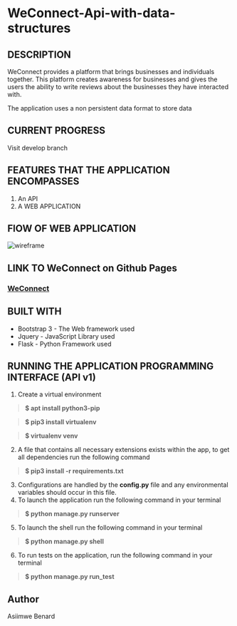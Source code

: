 # WeConnect-Api-with-data-structures
## DESCRIPTION
WeConnect provides a platform that brings businesses and individuals together. This platform 
creates awareness for businesses and gives the users the ability to write reviews about the 
businesses they have interacted with.

The application uses a non persistent data format to store data 

## CURRENT PROGRESS
Visit develop branch

## FEATURES THAT THE APPLICATION ENCOMPASSES
1. An API
2. A WEB APPLICATION

## FlOW OF WEB APPLICATION
![wireframe](https://github.com/King-Benx/WeConnect-ui-designs/blob/master/designs/wireframes/wireframes.png)

## LINK TO WeConnect on Github Pages
### [WeConnect](https://king-benx.github.io/)

## BUILT WITH
* Bootstrap 3 - The Web framework used
* Jquery - JavaScript Library used
* Flask - Python Framework used
## RUNNING THE APPLICATION PROGRAMMING INTERFACE (API v1)
1. Create a virtual environment
> **$ apt install python3-pip**

> **$ pip3 install virtualenv** 

> **$ virtualenv venv**
2. A file that contains all necessary extensions exists within the app, to get all dependencies run the following command
> **$ pip3 install -r requirements.txt**
3. Configurations are handled by the **config.py** file and any environmental variables should occur in this file.
4. To launch the application run the following command in your terminal
> **$ python manage.py runserver**
5. To launch the shell run the following command in your terminal
> **$ python manage.py shell**
6. To run tests on the application, run the following command in your terminal
> **$ python manage.py run_test**
## Author
Asiimwe Benard
